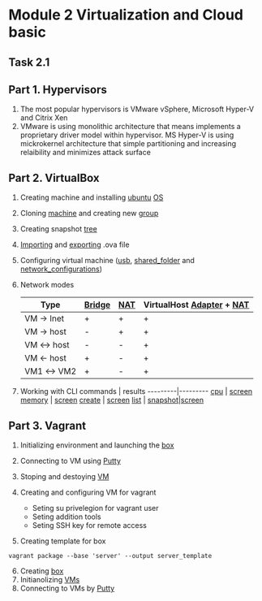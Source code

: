 # Module 2 Virtualization and Cloud basic # 

## Task 2.1  ##

## Part 1. Hypervisors ## 

1. The most popular hypervisors is VMware vSphere, Microsoft Hyper-V and  Citrix Xen 
2. VMware is using monolithic architecture that means implements a proprietary driver model within hypervisor.
MS Hyper-V is using mickrokernel architecture that simple partitioning and increasing relaibility and minimizes attack surface 

## Part 2. VirtualBox ##

1. Creating machine and installing [ubuntu](https://github.com/vlddryga2233/DevOps_online_Kyiv_2020_Q42021Q1/blob/master/m2/task2.1/screenshots/2.png) [OS](https://github.com/vlddryga2233/DevOps_online_Kyiv_2020_Q42021Q1/blob/master/m2/task2.1/screenshots/%D0%A1%D0%BD%D0%B8%D0%BC%D0%BE%D0%BA%20%D1%8D%D0%BA%D1%80%D0%B0%D0%BD%D0%B0%202020-12-15%20191706.png)

2. Cloning [machine](https://github.com/vlddryga2233/DevOps_online_Kyiv_2020_Q42021Q1/blob/master/m2/task2.1/screenshots/4.png) and creating new [group](https://github.com/vlddryga2233/DevOps_online_Kyiv_2020_Q42021Q1/blob/master/m2/task2.1/screenshots/5.png) 

3. Creating snapshot [tree](https://github.com/vlddryga2233/DevOps_online_Kyiv_2020_Q42021Q1/blob/master/m2/task2.1/screenshots/snapshots%20tree.png)

4. [Importing](https://github.com/vlddryga2233/DevOps_online_Kyiv_2020_Q42021Q1/blob/master/m2/task2.1/screenshots/6.png) and [exporting](https://github.com/vlddryga2233/DevOps_online_Kyiv_2020_Q42021Q1/blob/master/m2/task2.1/screenshots/7.png) .ova file

5. Configuring virtual machine ([usb](https://github.com/vlddryga2233/DevOps_online_Kyiv_2020_Q42021Q1/blob/master/m2/task2.1/screenshots/10.png), [shared_folder](https://github.com/vlddryga2233/DevOps_online_Kyiv_2020_Q42021Q1/blob/master/m2/task2.1/screenshots/9.png) and [network_configurations](https://github.com/vlddryga2233/DevOps_online_Kyiv_2020_Q42021Q1/blob/master/m2/task2.1/screenshots/8.png))

6. Network modes

    Type | [Bridge](https://github.com/vlddryga2233/DevOps_online_Kyiv_2020_Q42021Q1/blob/master/m2/task2.1/screenshots/VM1_bridge.png) | [NAT](https://github.com/vlddryga2233/DevOps_online_Kyiv_2020_Q42021Q1/blob/master/m2/task2.1/screenshots/VM1_Nat.png) | VirtualHost [Adapter](https://github.com/vlddryga2233/DevOps_online_Kyiv_2020_Q42021Q1/blob/master/m2/task2.1/screenshots/vm-virtual_host_adapter.png) + [NAT](https://github.com/vlddryga2233/DevOps_online_Kyiv_2020_Q42021Q1/blob/master/m2/task2.1/screenshots/Vm2_host_adapter.png)
    -----|--------|-----|--------------------
    VM -> Inet | + |+ |         +
    VM -> host | - |+ |         +
    VM <-> host | - |- |        +
    VM <- host | + |- |         +
    VM1 <-> VM2 | + |- |        +

7. Working with CLI
    commands | results
    ---------|---------
      [cpu](https://github.com/vlddryga2233/DevOps_online_Kyiv_2020_Q42021Q1/blob/master/m2/task2.1/screenshots/working%20with%20CLI.png)    | [screen](https://github.com/vlddryga2233/DevOps_online_Kyiv_2020_Q42021Q1/blob/master/m2/task2.1/screenshots/modifyvm_memory_cpu.png)
      [memory](https://github.com/vlddryga2233/DevOps_online_Kyiv_2020_Q42021Q1/blob/master/m2/task2.1/screenshots/working%20with%20CLI.png) | [screen](https://github.com/vlddryga2233/DevOps_online_Kyiv_2020_Q42021Q1/blob/master/m2/task2.1/screenshots/modifyvm_memory_cpu.png)
      [create](https://github.com/vlddryga2233/DevOps_online_Kyiv_2020_Q42021Q1/blob/master/m2/task2.1/screenshots/working%20with%20CLI.png) | [screen](https://github.com/vlddryga2233/DevOps_online_Kyiv_2020_Q42021Q1/blob/master/m2/task2.1/screenshots/modifyvm_memory_cpu.png)
      [list](https://github.com/vlddryga2233/DevOps_online_Kyiv_2020_Q42021Q1/blob/master/m2/task2.1/screenshots/list.png)   |
      [snapshot](https://github.com/vlddryga2233/DevOps_online_Kyiv_2020_Q42021Q1/blob/master/m2/task2.1/screenshots/working%20with%20CLI.png)|[screen](https://github.com/vlddryga2233/DevOps_online_Kyiv_2020_Q42021Q1/blob/master/m2/task2.1/screenshots/modifyvm_memory_cpu.png)

## Part 3. Vagrant ##

1. Initializing environment and launching the [box](https://github.com/vlddryga2233/DevOps_online_Kyiv_2020_Q42021Q1/blob/master/m2/task2.1/screenshots/vagrant3.png)

2. Connecting to VM using [Putty](https://github.com/vlddryga2233/DevOps_online_Kyiv_2020_Q42021Q1/blob/master/m2/task2.1/screenshots/ssh_putty.png)

3. Stoping and destoying [VM](https://github.com/vlddryga2233/DevOps_online_Kyiv_2020_Q42021Q1/blob/master/m2/task2.1/screenshots/vagrant3.png)

4. Creating and configuring VM for vagrant
    - Seting su privelegion for vagrant user
    - Seting addition tools
    - Seting SSH key for remote access
5. Creating template for box
```
vagrant package --base 'server' --output server_template
```
6. Creating [box](https://github.com/vlddryga2233/DevOps_online_Kyiv_2020_Q42021Q1/blob/master/m2/task2.1/screenshots/%D0%A1%D0%BD%D0%B8%D0%BC%D0%BE%D0%BA%20%D1%8D%D0%BA%D1%80%D0%B0%D0%BD%D0%B0%202020-12-20%20163904.png)
7. Initianolizing [VMs](https://github.com/vlddryga2233/DevOps_online_Kyiv_2020_Q42021Q1/blob/master/m2/task2.1/screenshots/%D0%A1%D0%BD%D0%B8%D0%BC%D0%BE%D0%BA%20%D1%8D%D0%BA%D1%80%D0%B0%D0%BD%D0%B0%202020-12-20%20172308.png)
8. Connecting to VMs by [Putty](https://github.com/vlddryga2233/DevOps_online_Kyiv_2020_Q42021Q1/blob/master/m2/task2.1/screenshots/%D0%A1%D0%BD%D0%B8%D0%BC%D0%BE%D0%BA%20%D1%8D%D0%BA%D1%80%D0%B0%D0%BD%D0%B0%202020-12-20%20172351.png)